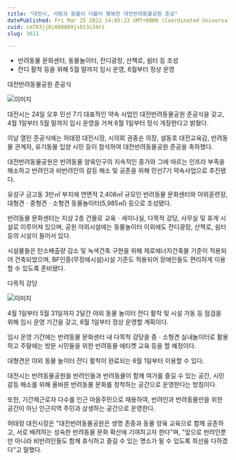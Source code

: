```yaml
---
title: "대전시, 사람과 동물이 더불어 행복한 대전반려동물공원 준공"
datePublished: Fri Mar 25 2022 14:05:23 GMT+0000 (Coordinated Universal Time)
cuid: cm703jj8j000009js813i34ri
slug: 3611

---
```



- 반려동물 문화센터, 동물놀이터, 잔디광장, 산책로, 쉼터 등 조성
- 잔디 활착 등을 위해 5월 말까지 임시 운영, 6월부터 정상 운영

대전반려동물공원 준공식

![이미지](https://cdn.hashnode.com/res/hashnode/image/upload/v1739255031013/a9a47a5d-d57c-45bf-be70-01e61f993fad.png)

대전시는 24일 오후 민선 7기 대표적인 약속 사업인 대전반려동물공원 준공식을 갖고, 4월 1일부터 5월 말까지 임시 운영을 거쳐 6월 1일부터 정식 개장한다고 밝혔다.

이날 열린 준공식에는 허태정 대전시장, 시의회 권중순 의장, 설동호 대전교육감, 반려동물 관계자, 유기동물 입양 시민 등이 참석하여 대전반려동물공원 준공을 축하했다.

대전반려동물공원은 반려동물 양육인구의 지속적인 증가와 그에 따르는 인프라 부족을 해소하고 반려인과 비반려인의 갈등 해소 및 공존을 위해 민선7기 약속사업으로 추진됐다.

유성구 금고동 3만㎡ 부지에 연면적 2,408㎡ 규모인 반려동물 문화센터와 야외훈련장, 대형견ㆍ중형견ㆍ소형견 동물놀이터(5,985㎡) 등으로 조성됐다.

반려동물 문화센터는 지상 2층 건물로 교육ㆍ세미나실, 다목적 강당, 사무실 및 휴게 시설로 이루어져 있으며, 공원 야외시설에는 동물놀이터 이외에도 잔디광장, 산책로, 쉼터 등의 시설이 들어서 있다.

시설물들은 탄소배출량 감소 및 녹색건축 구현을 위해 제로에너지건축물 기준이 적용되어 건축되었으며, BF인증(무장애시설)시설 기준도 적용되어 장애인들도 편리하게 이용할 수 있도록 준비됐다.

다목적 강당

![이미지](https://cdn.hashnode.com/res/hashnode/image/upload/v1739255034441/5cfb4bba-ab8d-45b5-891d-57eabf177d00.png)

4월 1일부터 5월 31일까지 2달간 야외 동물 놀이터 잔디 활착 및 시설 가동 등 점검을 위해 임시 운영 기간을 갖고, 6월 1일부터 정상 운영할 계획이다.

임시 운영 기간에는 반려동물 문화센터 내 다목적 강당을 중ㆍ소형견 실내놀이터로 활용하고 주말에는 방문 시민들을 위한 반려동물 에티켓 교육 등을 할 예정이다.

대형견은 야외 동물 놀이터 잔디 활착이 완료되는 6월 1일부터 이용할 수 있다.

대전시는 반려동물공원을 반려인들과 반려동물이 함께 여가를 즐길 수 있는 공간, 시민 갈등 해소를 위해 올바른 반려동물 문화를 정착하는 공간으로 운영한다는 방침이다.

또한, 기간제근로자 다수를 인근 마을주민으로 채용하여, 반려인과 반려동물만을 위한 공간이 아닌 인근지역 주민과 상생하는 공간으로 운영한다.

허태정 대전시장은 "대전반려동물공원은 생명 존중과 동물 양육 교육으로 함께 공존하고, 서로 배려하는 성숙한 반려동물 문화 확산에 기여하고자 한다"며, "앞으로 반려인뿐만 아니라 비반려인들도 함께 휴식하고 즐길 수 있는 명소가 될 수 있도록 최선을 다하겠다"고 말했다.